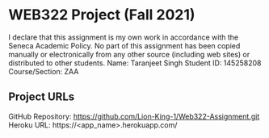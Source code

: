 # WEB322 Project (Fall 2021)
I declare that this assignment is my own work in accordance with
the Seneca Academic Policy. No part of this assignment has been
copied manually or electronically from any other source
(including web sites) or distributed to other students.
Name:           Taranjeet Singh
Student ID:     145258208
Course/Section: ZAA
## Project URLs
GitHub Repository: https://github.com/Lion-King-1/Web322-Assignment.git
Heroku URL: https://<app_name>.herokuapp.com/